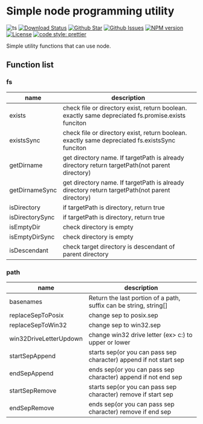 # Simple node programming utility

![ts](https://flat.badgen.net/badge/Built%20With/TypeScript/blue)
[![Download Status](https://img.shields.io/npm/dw/my-node-fp.svg)](https://npmcharts.com/compare/my-node-fp?minimal=true)
[![Github Star](https://img.shields.io/github/stars/imjuni/my-node-fp.svg?style=popout)](https://github.com/imjuni/my-node-fp)
[![Github Issues](https://img.shields.io/github/issues-raw/imjuni/my-node-fp.svg)](https://github.com/imjuni/my-node-fp/issues)
[![NPM version](https://img.shields.io/npm/v/my-node-fp.svg)](https://www.npmjs.com/package/my-node-fp)
[![License](https://img.shields.io/npm/l/my-node-fp.svg)](https://github.com/imjuni/my-node-fp/blob/master/LICENSE)
[![code style: prettier](https://img.shields.io/badge/code_style-prettier-ff69b4.svg?style=flat-square)](https://github.com/prettier/prettier)

Simple utility functions that can use node.

## Function list

### fs

| name | description |
| - | - |
| exists | check file or directory exist, return boolean. exactly same depreciated fs.promise.exists funciton |
| existsSync | check file or directory exist, return boolean. exactly same depreciated fs.existsSync funciton |
| getDirname | get directory name. If targetPath is already directory return targetPath(not parent directory) |
| getDirnameSync | get directory name. If targetPath is already directory return targetPath(not parent directory) |
| isDirectory | if targetPath is directory, return true |
| isDirectorySync | if targetPath is directory, return true |
| isEmptyDir | check directory is empty |
| isEmptyDirSync | check directory is empty |
| isDescendant | check target directory is descendant of parent directory |

### path

| name | description |
| - | - |
| basenames | Return the last portion of a path, suffix can be string, string[] |
| replaceSepToPosix | change sep to posix.sep |
| replaceSepToWin32 | change sep to win32.sep |
| win32DriveLetterUpdown | change win32 drive letter (ex> c:) to upper or lower |
| startSepAppend | starts sep(or you can pass sep character) append if not start sep |
| endSepAppend | ends sep(or you can pass sep character) append if not end sep |
| startSepRemove | starts sep(or you can pass sep character) remove if start sep |
| endSepRemove | ends sep(or you can pass sep character) remove if end sep |
